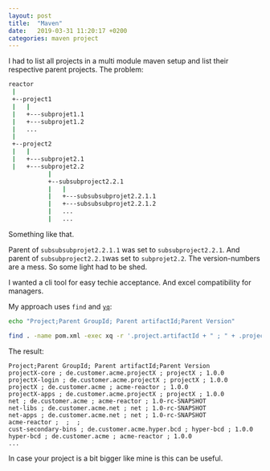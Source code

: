 ```yaml
---
layout: post
title:  "Maven"
date:   2019-03-31 11:20:17 +0200
categories: maven project
---
```

I had to list all projects in a multi module maven setup and list their respective parent projects.
The problem:
```bash
reactor
 |
 +--project1
 |   |
 |   +---subprojet1.1
 |   +---subprojet1.2
 |   ...
 |
 +--project2
 |   |
 |   +---subprojet2.1
 |   +---subprojet2.2
           |
           +--subsubproject2.2.1
           |   |
           |   +---subsubsubprojet2.2.1.1
           |   +---subsubsubprojet2.2.1.2
           |   ...  
           |   ...
```
Something like that.

Parent of `subsubsubprojet2.2.1.1` was set to `subsubproject2.2.1`. And parent of `subsubproject2.2.1`was set to `subprojet2.2`.
The version-numbers are a mess. So some light had to be shed.

I wanted a cli tool for easy techie acceptance. And excel compatibility for managers.

My approach uses `find` and [`yq`](https://formulae.brew.sh/formula/python-yq):

```bash
echo "Project;Parent GroupId; Parent artifactId;Parent Version"

find . -name pom.xml -exec xq -r '.project.artifactId + " ; " + .project.parent.groupId + " ; " + .project.parent.artifactId + " ; " + .project.parent.version'  {} \;
```

The result:

```
Project;Parent GroupId; Parent artifactId;Parent Version
projectX-core ; de.customer.acme.projectX ; projectX ; 1.0.0
projectX-login ; de.customer.acme.projectX ; projectX ; 1.0.0
projectX ; de.customer.acme ; acme-reactor ; 1.0.0
projectX-apps ; de.customer.acme.projectX ; projectX ; 1.0.0
net ; de.customer.acme ; acme-reactor ; 1.0-rc-SNAPSHOT
net-libs ; de.customer.acme.net ; net ; 1.0-rc-SNAPSHOT
net-apps ; de.customer.acme.net ; net ; 1.0-rc-SNAPSHOT
acme-reactor ;  ;  ;
cust-secondary-bins ; de.customer.acme.hyper.bcd ; hyper-bcd ; 1.0.0
hyper-bcd ; de.customer.acme ; acme-reactor ; 1.0.0
...
```

In case your project is a bit bigger like mine is this can be useful.
